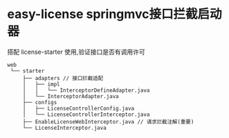 # easy-license springmvc接口拦截启动器

搭配 license-starter 使用,验证接口是否有调用许可

```text
web
 └── starter
     ├── adapters // 接口拦截适配
     │   ├── impl
     │   │   └── InterceptorDefineAdapter.java
     │   └── InterceptorAdapter.java
     ├── configs
     │   ├── LicenseControllerConfig.java
     │   └── LicenseControllerInterceptor.java
     ├── EnableLicenseWebInterceptor.java // 请求拦截注解(重要)
     └── LicenseInterceptor.java
```